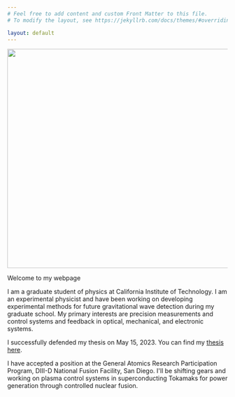 ```yaml
---
# Feel free to add content and custom Front Matter to this file.
# To modify the layout, see https://jekyllrb.com/docs/themes/#overriding-theme-defaults

layout: default
---
```


<img src="{{site.baseurl}}/data/figures/DisplayPicture.jpg" height="501" width="668">

Welcome to my webpage

I am a graduate student of physics at California Institute of Technology. I am
an experimental physicist and have been working on developing experimental
methods for future gravitational wave detection during my graduate school. My
primary interests are precision measurements and control systems and feedback
in optical, mechanical, and electronic systems.

I successfully defended my thesis on May 15, 2023. You can find my [thesis here](https://resolver.caltech.edu/CaltechTHESIS:06012023-001004673).

I have accepted a position at the General Atomics Research Participation
Program, DIII-D National Fusion Facility, San Diego. I'll be shifting gears and
working on plasma control systems in superconducting Tokamaks for power generation through controlled nuclear fusion.
